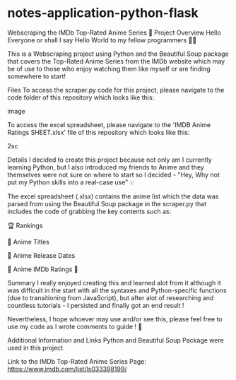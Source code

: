 # notes-application-python-flask
Webscraping the IMDb Top-Rated Anime Series 🚀
Project Overview
Hello Everyone or shall I say Hello World to my fellow programmers 🧑‍💻

This is a Webscraping project using Python and the Beautiful Soup package that covers the Top-Rated Anime Series from the IMDb website which may be of use to those who enjoy watching them like myself or are finding somewhere to start!

Files
To access the scraper.py code for this project, please navigate to the code folder of this repository which looks like this:

image

To access the excel spreadsheet, please navigate to the 'IMDB Anime Ratings SHEET.xlsx' file of this repository which looks like this:

2sc

Details
I decided to create this project because not only am I currently learning Python, but I also introduced my friends to Anime and they themselves were not sure on where to start so I decided - "Hey, Why not put my Python skills into a real-case use" 💡

The excel spreadsheet (.xlsx) contains the anime list which the data was parsed from using the Beautiful Soup package in the scraper.py that includes the code of grabbing the key contents such as:

🏆 Rankings

📛 Anime Titles

📆 Anime Release Dates

🌟 Anime IMDb Ratings 🌟

Summary
I really enjoyed creating this and learned alot from it although it was difficult in the start with all the syntaxes and Python-specific functions (due to transitioning from JavaScript), but after alot of researching and countless tutorials - I persisted and finally got an end result !

Nevertheless, I hope whoever may use and/or see this, please feel free to use my code as I wrote comments to guide ! 👐

Additional Information and Links
Python and Beautiful Soup Package were used in this project.

Link to the IMDb Top-Rated Anime Series Page: https://www.imdb.com/list/ls033398199/

